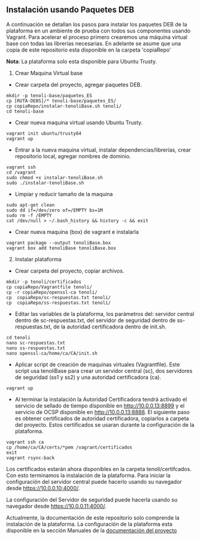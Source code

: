 
## Instalación usando Paquetes DEB

A continuación se detallan los pasos para instalar los paquetes DEB de la plataforma en un ambiente de prueba con todos sus componentes usando Vagrant. Para acelerar el proceso primero crearemos una máquina virtual base con todas las librerías necesarias. En adelante se asume que una copia de este repositorio esta disponible en la carpeta 'copiaRepo'

**Nota**: La plataforma solo esta disponible para Ubuntu Trusty.


1. Crear Maquina Virtual base 

* Crear carpeta del proyecto, agregar paquetes DEB.

```
mkdir -p tenoli-base/paquetes_ES
cp [RUTA-DEBS]/* tenoli-base/paquetes_ES/
cp copiaRepo/instalar-tenoliBase.sh tenoli/
cd tenoli-base
```

* Crear nueva maquina virtual usando Ubuntu Trusty.

```
vagrant init ubuntu/trusty64
vagrant up

```

* Entrar a la nueva maquina virtual, instalar dependencias/librerías, crear repositorio local, agregar nombres de dominio.

```
vagrant ssh
cd /vagrant
sudo chmod +x instalar-tenoliBase.sh
sudo ./instalar-tenoliBase.sh
```

* Limpiar y reducir tamaño de la maquina 

```
sudo apt-get clean
sudo dd if=/dev/zero of=/EMPTY bs=1M
sudo rm -f /EMPTY
cat /dev/null > ~/.bash_history && history -c && exit
```

* Crear nueva maquina (box) de vagrant e instalarla

```
vagrant package --output tenoliBase.box
vagrant box add tenoliBase tenoliBase.box
```

2. Instalar plataforma 

* Crear carpeta del proyecto, copiar archivos. 

```
mkdir -p tenoli/certificados
cp copiaRepo/Vagrantfile tenoli/
cp -r copiaRepo/openssl-ca tenoli/
cp  copiaRepo/sc-respuestas.txt tenoli/
cp  copiaRepo/ss-respuestas.txt tenoli/
```

* Editar las variables de la plataforma, los parámetros del: servidor central dentro de  sc-respuestas.txt, del servidor de seguridad dentro de ss-respuestas.txt, de la autoridad certificadora dentro de init.sh.

```
cd tenoli
nano sc-respuestas.txt
nano ss-respuestas.txt
nano openssl-ca/home/ca/CA/init.sh
```

* Aplicar script de creación de maquinas virtuales (Vagrantfile). Este script usa tenoliBase para crear un servidor central (sc), dos servidores de seguridad (ss1 y ss2) y una autoridad certificadora (ca).

```
vagrant up

```

* Al terminar la instalación la Autoridad Certificadora tendrá activado el servicio de sellado de tiempo disponible en http://10.0.0.13:8899 y el servicio de  OCSP disponible en  http://10.0.0.13:8888. El siguiente paso es obtener certificados de autoridad certificadora, copiarlos a carpeta del proyecto. Estos certificados se usaran durante la configuración de la plataforma. 


```
vagrant ssh ca
cp /home/ca/CA/certs/*pem /vagrant/certificados
exit
vagrant rsync-back
```

Los certificados estarán ahora disponibles en la carpeta tenoli/certifcados. Con esto terminamos la instalación de la plataforma. Para iniciar la configuración del servidor central puede hacerlo usando su navegador desde https://10.0.0.10:4000/.

La configuración del Servidor de seguridad puede hacerla usando su navegador desde https://10.0.0.11:4000/.

Actualmente, la documentación de este repositorio solo comprende la instalación de la plataforma. La configuración de la plataforma esta disponible en la sección Manuales de la [documentación del proyecto](https://github.com/ria-ee/X-Road/blob/develop/doc/README.md)


  


